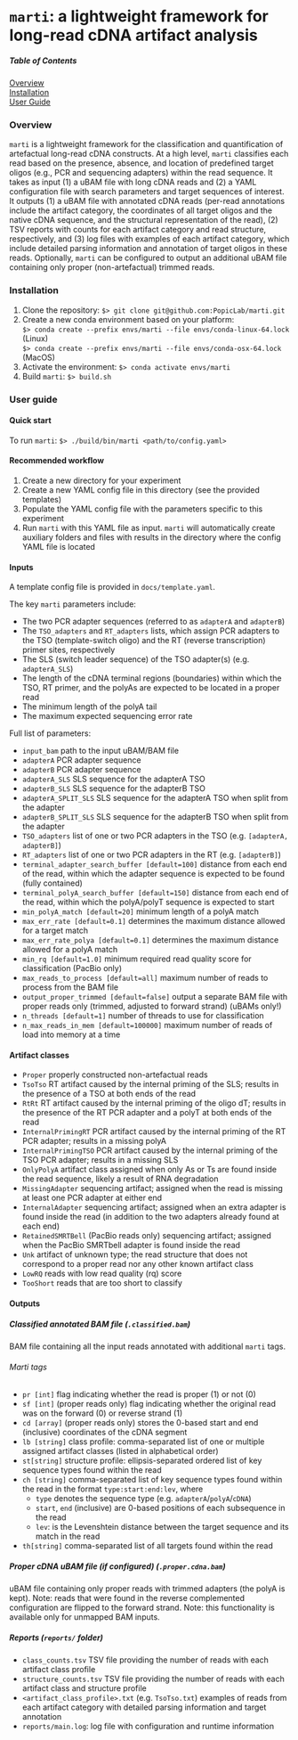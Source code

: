 # ```marti```: a lightweight framework for long-read cDNA artifact analysis

##### Table of Contents
[Overview](#overview)  
[Installation](#install)  
[User Guide](#guide)

<a name="overview"></a>
### Overview 

```marti``` is a lightweight framework for the classification and quantification of artefactual long-read cDNA 
constructs. At a high level, ```marti``` classifies each read based on the presence, absence, and 
location of predefined target oligos (e.g., PCR and sequencing adapters) within the read sequence. 
It takes as input (1) a uBAM file with long cDNA reads and (2) a YAML configuration file with search 
parameters and target sequences of interest. It outputs (1) a uBAM file with annotated cDNA reads 
(per-read annotations include the artifact category, the coordinates of all target oligos and the native 
cDNA sequence, and the structural representation of the read), (2) TSV reports with counts for each 
artifact category and read structure, respectively, and (3) log files with examples of each artifact category, 
which include detailed parsing information and annotation of target oligos in these reads. Optionally, 
```marti``` can be configured to output an additional uBAM file containing only proper (non-artefactual) trimmed reads.

<a name="install"></a>
### Installation

1. Clone the repository: ```$> git clone git@github.com:PopicLab/marti.git```  
2. Create a new conda environment based on your platform:  
  ```$> conda create --prefix envs/marti --file envs/conda-linux-64.lock ``` (Linux)  
  ```$> conda create --prefix envs/marti --file envs/conda-osx-64.lock``` (MacOS)  
3. Activate the environment: ```$> conda activate envs/marti```  
4. Build ```marti```: ```$> build.sh```

<a name="guide"></a>
### User guide

#### Quick start

To run ```marti```: ```$> ./build/bin/marti <path/to/config.yaml>```

#### Recommended workflow
1. Create a new directory for your experiment
2. Create a new YAML config file in this directory (see the provided templates)
3. Populate the YAML config file with the parameters specific to this experiment
4. Run ```marti``` with this YAML file as input. ```marti``` will automatically 
create auxiliary folders and files with results in the directory where the config YAML file is located

#### Inputs

A template config file is provided in ```docs/template.yaml```.

The key ```marti``` parameters include:
* The two PCR adapter sequences (referred to as ```adapterA``` and ```adapterB```)
* The ```TSO_adapters``` and ```RT_adapters``` lists, which assign PCR adapters to the TSO (template-switch oligo) and 
the RT (reverse transcription) primer sites, respectively
* The SLS (switch leader sequence) of the TSO adapter(s) (e.g. ```adapterA_SLS```)
* The length of the cDNA terminal regions (boundaries) within which the TSO, RT primer, and the polyAs are 
expected to be located in a proper read
* The minimum length of the polyA tail  
* The maximum expected sequencing error rate

Full list of parameters:

* ```input_bam``` path to the input uBAM/BAM file
* ```adapterA``` PCR adapter sequence 
* ```adapterB``` PCR adapter sequence 
* ```adapterA_SLS``` SLS sequence for the adapterA TSO
* ```adapterB_SLS``` SLS sequence for the adapterB TSO
* ```adapterA_SPLIT_SLS``` SLS sequence for the adapterA TSO when split from the adapter
* ```adapterB_SPLIT_SLS``` SLS sequence for the adapterB TSO when split from the adapter
* ```TSO_adapters``` list of one or two PCR adapters in the TSO (e.g. ```[adapterA, adapterB]```)
* ```RT_adapters``` list of one or two PCR adapters in the RT (e.g. ```[adapterB]```)
* ```terminal_adapter_search_buffer [default=100]``` distance from each end of the read, within which the adapter sequence is expected to be found (fully contained)
* ```terminal_polyA_search_buffer [default=150]``` distance from each end of the read, within which the polyA/polyT sequence is expected to start
* ```min_polyA_match [default=20]``` minimum length of a polyA match
* ```max_err_rate [default=0.1]``` determines the maximum distance allowed for a target match
* ```max_err_rate_polya [default=0.1]``` determines the maximum distance allowed for a polyA match
* ```min_rq [default=1.0]``` minimum required read quality score for classification (PacBio only)
* ```max_reads_to_process [default=all]``` maximum number of reads to process from the BAM file
* ```output_proper_trimmed [default=false]``` output a separate BAM file with proper reads only (trimmed, adjusted to forward strand) (uBAMs only!)
* ```n_threads [default=1]``` number of threads to use for classification
* ```n_max_reads_in_mem [default=100000]``` maximum number of reads of load into memory at a time

#### Artifact classes 

* ```Proper``` properly constructed non-artefactual reads
* ```TsoTso``` RT artifact caused by the internal priming of the SLS; results in the presence of a TSO at both ends of the read
* ```RtRt``` RT artifact caused by the internal priming of the oligo dT; results in the presence of the RT PCR adapter and a polyT at both ends of the read
* ```InternalPrimingRT``` PCR artifact caused by the internal priming of the RT PCR adapter; results in a missing polyA
* ```InternalPrimingTSO``` PCR artifact caused by the internal priming of the TSO PCR adapter; results in a missing SLS
* ```OnlyPolyA``` artifact class assigned when only As or Ts are found inside the read sequence, likely a result of RNA degradation
* ```MissingAdapter```  sequencing artifact; assigned when the read is missing at least one PCR adapter at either end
* ```InternalAdapter``` sequencing artifact; assigned when an extra adapter is found inside the read (in addition to the two adapters already found at each end)
* ```RetainedSMRTBell``` (PacBio reads only) sequencing artifact; assigned when the PacBio SMRTbell adapter is found inside the read
* ```Unk``` artifact of unknown type; the read structure that does not correspond to a proper read nor any other known artifact class
* ```LowRQ``` reads with low read quality (rq) score
* ```TooShort``` reads that are too short to classify

#### Outputs

##### Classified annotated BAM file (```.classified.bam```)

BAM file containing all the input reads annotated with additional ```marti``` tags.

###### Marti tags

* ```pr [int]``` flag indicating whether the read is proper (1) or not (0)
* ```sf [int]``` (proper reads only) flag indicating whether the original read was on the forward (0) or reverse strand (1)
* ```cd [array]``` (proper reads only) stores the 0-based start and end (inclusive) coordinates of the cDNA segment
* ```lb [string]``` class profile: comma-separated list of one or multiple assigned artifact classes (listed in alphabetical order)
* ```st[string]``` structure profile: ellipsis-separated ordered list of key sequence types found within the read
* ```ch [string]``` comma-separated list of key sequence types found within the read in the format ```type:start:end:lev```, where
  * ```type``` denotes the sequence type (e.g. ```adapterA```/```polyA```/```cDNA```)
  * ```start```, ```end``` (inclusive) are 0-based positions of each subsequence in the read
  * ```lev```: is the Levenshtein distance between the target sequence and its match in the read
* ```th[string]``` comma-separated list of all targets found within the read

##### Proper cDNA uBAM file (if configured) (```.proper.cdna.bam```)
uBAM file containing only proper reads with trimmed adapters (the polyA is kept).
Note: reads that were found in the reverse complemented configuration are flipped to the forward strand.
Note: this functionality is available only for unmapped BAM inputs.

##### Reports (```reports/``` folder)
* ```class_counts.tsv``` TSV file providing the number of reads with each artifact class profile
* ```structure_counts.tsv``` TSV file providing the number of reads with each artifact class and structure profile
* ```<artifact_class_profile>.txt``` (e.g. ```TsoTso.txt```) examples of reads from each artifact category with detailed 
parsing information and target annotation
* ```reports/main.log```: log file with configuration and runtime information

